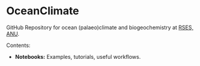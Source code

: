 # OceanClimate

GitHub Repository for ocean (palaeo)climate and biogeochemistry at [RSES, ANU](http://rses.anu.edu.au/).

Contents:
* **Notebooks:** Examples, tutorials, useful workflows.